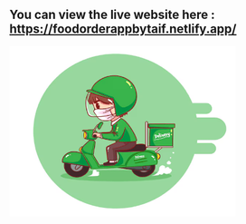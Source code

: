 ## You can view the live website here : https://foodorderappbytaif.netlify.app/  

<img src="src/images/FF.png" alt="Screenshot Description" width="400" height="300"><div style="text-align: center;">




